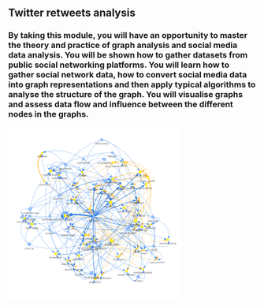 ## Twitter retweets analysis

### By taking this module, you will have an opportunity to master the theory and practice of graph analysis and social media data analysis. You will be shown how to gather datasets from public social networking platforms. You will learn how to gather social network data, how to convert social media data into graph representations and then apply typical algorithms to analyse the structure of the graph. You will visualise graphs and assess data flow and influence between the different nodes in the graphs.

<img src="nurses.png" alt="nurses" width="350" height="350">

